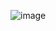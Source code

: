 ![image](https://github.com/ShchadkoAndrii/Terminal/assets/118735059/3566a234-86f6-4bcd-bcc7-ee7a76cd58a4)
